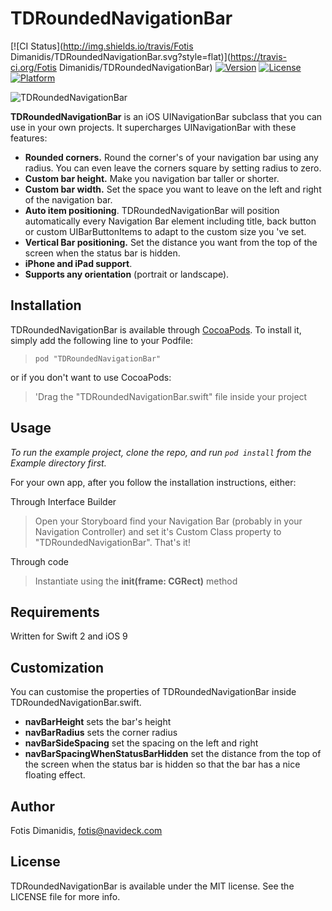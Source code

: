 # TDRoundedNavigationBar

[![CI Status](http://img.shields.io/travis/Fotis Dimanidis/TDRoundedNavigationBar.svg?style=flat)](https://travis-ci.org/Fotis Dimanidis/TDRoundedNavigationBar)
[![Version](https://img.shields.io/cocoapods/v/TDRoundedNavigationBar.svg?style=flat)](http://cocoapods.org/pods/TDRoundedNavigationBar)
[![License](https://img.shields.io/cocoapods/l/TDRoundedNavigationBar.svg?style=flat)](http://cocoapods.org/pods/TDRoundedNavigationBar)
[![Platform](https://img.shields.io/cocoapods/p/TDRoundedNavigationBar.svg?style=flat)](http://cocoapods.org/pods/TDRoundedNavigationBar)

![TDRoundedNavigationBar](https://github.com/Navideck/TDRoundedNavigationBar/raw/master/TDRoundedNavigationBar.gif)

**TDRoundedNavigationBar** is an iOS UINavigationBar subclass that you can use in your own projects. It supercharges UINavigationBar with these features:

- **Rounded corners.** Round the corner's of your navigation bar using any radius. You can even leave the corners square by setting radius to zero.
- **Custom bar height.** Make you navigation bar taller or shorter.
- **Custom bar width.** Set the space you want to leave on the left and right of the navigation bar.
- **Auto item positioning**. TDRoundedNavigationBar will position automatically every Navigation Bar element including title, back button or custom UIBarButtonItems to adapt to the custom size you 've set.
- **Vertical Bar positioning.** Set the distance you want from the top of the screen when the status bar is hidden.
- **iPhone and iPad support**.
- **Supports any orientation** (portrait or landscape).

## Installation

TDRoundedNavigationBar is available through [CocoaPods](http://cocoapods.org). To install
it, simply add the following line to your Podfile:

> ```pod "TDRoundedNavigationBar"```

or if you don't want to use CocoaPods:

> 'Drag the "TDRoundedNavigationBar.swift" file inside your project

## Usage

*To run the example project, clone the repo, and run `pod install` from the Example directory first.*

For your own app, after you follow the installation instructions, either:

Through Interface Builder
> Open your Storyboard find your Navigation Bar (probably in your Navigation Controller) and set it's Custom Class property to "TDRoundedNavigationBar". That's it!

Through code 
> Instantiate using the **init(frame: CGRect)** method

## Requirements
Written for Swift 2 and iOS 9

## Customization

You can customise the properties of TDRoundedNavigationBar inside TDRoundedNavigationBar.swift. 

- **navBarHeight** sets the bar's height
- **navBarRadius** sets the corner radius
- **navBarSideSpacing** set the spacing on the left and right
- **navBarSpacingWhenStatusBarHidden** set the distance from the top of the screen when the status bar is hidden so that the bar has a nice floating effect.

## Author

Fotis Dimanidis, fotis@navideck.com

## License

TDRoundedNavigationBar is available under the MIT license. See the LICENSE file for more info.
